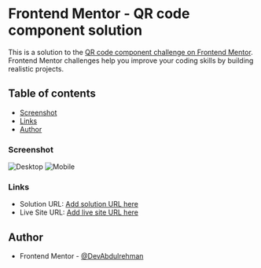 # Frontend Mentor - QR code component solution

This is a solution to the [QR code component challenge on Frontend Mentor](https://www.frontendmentor.io/challenges/qr-code-component-iux_sIO_H). Frontend Mentor challenges help you improve your coding skills by building realistic projects. 

## Table of contents
  - [Screenshot](#screenshot)
  - [Links](#links)
  - [Author](#author)

### Screenshot

![Desktop](<Screenshot (557)-1.png>)
![Mobile](<Screenshot (558)-1.png>)

### Links

- Solution URL: [Add solution URL here](https://www.frontendmentor.io/solutions/responsive-qr-code-component-challenge-hhmXw3hOJQ)
- Live Site URL: [Add live site URL here](https://qrcode-frontend-mentor-project.netlify.app)
## Author
- Frontend Mentor - [@DevAbdulrehman](https://www.frontendmentor.io/profile/DevAbdulrehman)

